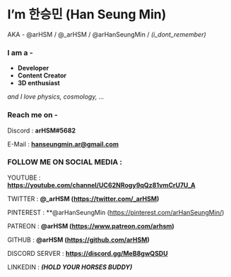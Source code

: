 # I’m 한승민 (Han Seung Min) 

AKA - @arHSM / @_arHSM / @arHanSeungMin / *(i_dont_remember)*

### I am a -

- **Developer**
- **Content Creator**
- **3D enthusiast**

*and I love physics, cosmology, ...*

### Reach me on -

Discord : **arHSM#5682**

E-Mail : **hanseungmin.ar@gmail.com**

### FOLLOW ME ON SOCIAL MEDIA :
YOUTUBE : **https://youtube.com/channel/UC62NRogy9qQz81vmCrU7U_A**

TWITTER : **@_arHSM (https://twitter.com/_arHSM)**

PINTEREST : **@arHanSeungMin (https://pinterest.com/arHanSeungMin/)

PATREON : **@arHSM (https://www.patreon.com/arhsm)**

GITHUB : **@arHSM (https://github.com/arHSM)**

DISCORD SERVER : **https://discord.gg/MeB8gwQSDU**

LINKEDIN : ***(HOLD YOUR HORSES BUDDY)***

<!---
arHSM/arHSM is a ✨ special ✨ repository because its `README.md` (this file) appears on your GitHub profile.
You can click the Preview link to take a look at your changes.
--->
